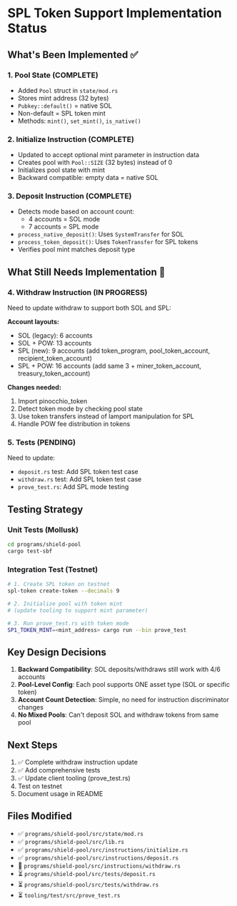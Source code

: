 # SPL Token Support Implementation Status

## What's Been Implemented ✅

### 1. Pool State (COMPLETE)
- Added `Pool` struct in `state/mod.rs`
- Stores mint address (32 bytes)
- `Pubkey::default()` = native SOL
- Non-default = SPL token mint
- Methods: `mint()`, `set_mint()`, `is_native()`

### 2. Initialize Instruction (COMPLETE)
- Updated to accept optional mint parameter in instruction data
- Creates pool with `Pool::SIZE` (32 bytes) instead of 0
- Initializes pool state with mint
- Backward compatible: empty data = native SOL

### 3. Deposit Instruction (COMPLETE)
- Detects mode based on account count:
  - 4 accounts = SOL mode
  - 7 accounts = SPL mode
- `process_native_deposit()`: Uses `SystemTransfer` for SOL
- `process_token_deposit()`: Uses `TokenTransfer` for SPL tokens
- Verifies pool mint matches deposit type

## What Still Needs Implementation 🚧

### 4. Withdraw Instruction (IN PROGRESS)
Need to update withdraw to support both SOL and SPL:

**Account layouts:**
- SOL (legacy): 6 accounts
- SOL + POW: 13 accounts  
- SPL (new): 9 accounts (add token_program, pool_token_account, recipient_token_account)
- SPL + POW: 16 accounts (add same 3 + miner_token_account, treasury_token_account)

**Changes needed:**
1. Import pinocchio_token
2. Detect token mode by checking pool state
3. Use token transfers instead of lamport manipulation for SPL
4. Handle POW fee distribution in tokens

### 5. Tests (PENDING)
Need to update:
- `deposit.rs` test: Add SPL token test case
- `withdraw.rs` test: Add SPL token test case
- `prove_test.rs`: Add SPL mode testing

## Testing Strategy

### Unit Tests (Mollusk)
```bash
cd programs/shield-pool
cargo test-sbf
```

### Integration Test (Testnet)
```bash
# 1. Create SPL token on testnet
spl-token create-token --decimals 9

# 2. Initialize pool with token mint
# (update tooling to support mint parameter)

# 3. Run prove_test.rs with token mode
SP1_TOKEN_MINT=<mint_address> cargo run --bin prove_test
```

## Key Design Decisions

1. **Backward Compatibility**: SOL deposits/withdraws still work with 4/6 accounts
2. **Pool-Level Config**: Each pool supports ONE asset type (SOL or specific token)
3. **Account Count Detection**: Simple, no need for instruction discriminator changes
4. **No Mixed Pools**: Can't deposit SOL and withdraw tokens from same pool

## Next Steps

1. ✅ Complete withdraw instruction update
2. ✅ Add comprehensive tests
3. ✅ Update client tooling (prove_test.rs)
4. Test on testnet
5. Document usage in README

## Files Modified

- ✅ `programs/shield-pool/src/state/mod.rs`
- ✅ `programs/shield-pool/src/lib.rs`
- ✅ `programs/shield-pool/src/instructions/initialize.rs`
- ✅ `programs/shield-pool/src/instructions/deposit.rs`
- 🚧 `programs/shield-pool/src/instructions/withdraw.rs`
- ⏳ `programs/shield-pool/src/tests/deposit.rs`
- ⏳ `programs/shield-pool/src/tests/withdraw.rs`
- ⏳ `tooling/test/src/prove_test.rs`


